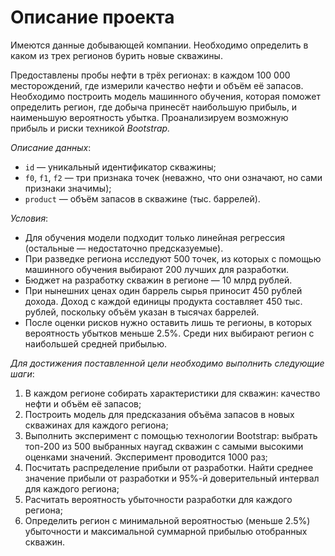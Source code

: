 # Описание проекта

Имеются данные добывающей компании. Необходимо определить в каком из трех регионов бурить новые скважины.

Предоставлены пробы нефти в трёх регионах: в каждом 100 000 месторождений, где измерили качество нефти и объём её запасов. Необходимо построить модель машинного обучения, которая поможет определить регион, где добыча принесёт наибольшую прибыль, и наименьшую вероятность убытка. Проанализируем возможную прибыль и риски техникой *Bootstrap.*

*Описание данных*:
- `id` — уникальный идентификатор скважины;
- `f0`, `f1`, `f2` — три признака точек (неважно, что они означают, но сами признаки значимы);
- `product` — объём запасов в скважине (тыс. баррелей).

*Условия*:
- Для обучения модели подходит только линейная регрессия (остальные — недостаточно предсказуемые).
- При разведке региона исследуют 500 точек, из которых с помощью машинного обучения выбирают 200 лучших для разработки.
- Бюджет на разработку скважин в регионе — 10 млрд рублей.
- При нынешних ценах один баррель сырья приносит 450 рублей дохода. Доход с каждой единицы продукта составляет 450 тыс. рублей, поскольку объём указан в тысячах баррелей.
- После оценки рисков нужно оставить лишь те регионы, в которых вероятность убытков меньше 2.5%. Среди них выбирают регион с наибольшей средней прибылью.

*Для достижения поставленной цели необходимо выполнить следующие шаги*:
1. В каждом регионе собирать характеристики для скважин: качество нефти и объём её запасов;
2. Построить модель для предсказания объёма запасов в новых скважинах для каждого региона;
3. Выполнить эксперимент с помощью технологии Bootstrap: выбрать топ-200 из 500 выбранных наугад скважин с самыми высокими оценками значений. Эксперимент проводится 1000 раз;
4. Посчитать распределение прибыли от разработки. Найти среднее значение прибыли от разработки и 95%-й доверительный интервал для каждого региона;
5. Расчитать вероятность убыточности разработки для каждого региона;
6. Определить регион с минимальной вероятностью (меньше 2.5%) убыточности и максимальной суммарной прибылью отобранных скважин.
